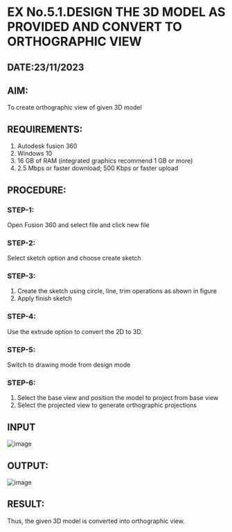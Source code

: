 # EX No.5.1.DESIGN THE 3D MODEL AS PROVIDED AND CONVERT TO ORTHOGRAPHIC VIEW
## DATE:23/11/2023

## AIM: 
To create orthographic view of given 3D model

## REQUIREMENTS: 
1. Autodesk fusion 360
2. Windows 10
3. 16 GB of RAM (integrated graphics recommend 1 GB or more)
4. 2.5 Mbps or faster download; 500 Kbps or faster upload 

## PROCEDURE:

### STEP-1:
Open Fusion 360 and select file and click new file

### STEP-2:
Select sketch option and choose create sketch

### STEP-3: 
1. Create the sketch using circle, line, trim operations as shown in figure
2. Apply finish sketch 

### STEP-4:
 Use the extrude option to convert the 2D to 3D.

### STEP-5:
Switch to drawing mode from design mode 
          
### STEP-6:
1. Select the base view and position the model to project from base view 
2. Select the projected view to generate orthographic projections

## INPUT
![image](https://user-images.githubusercontent.com/113594316/199408705-ed302b2a-90c3-41c0-9cc4-791a93366e2a.png)

## OUTPUT:

![image](https://github.com/saniyaganesamoorthy/EX-No.5.1.-DESIGN-THE-3D-MODEL-AS-PROVIDED-AND-CONVERT-TO-ORTHOGRAPHIC-VIEW/assets/145742583/20c18ac0-dcd3-4dae-9d5b-ff7615b08c28)



## RESULT:
Thus, the given 3D model is converted into orthographic view.


